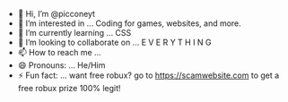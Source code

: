 - 👋 Hi, I’m @picconeyt
- 👀 I’m interested in ... Coding for games, websites, and more.
- 🌱 I’m currently learning ... CSS
- 💞️ I’m looking to collaborate on ... E V E R Y T H I N G
- 📫 How to reach me ...
- 😄 Pronouns: ... He/Him
- ⚡ Fun fact: ... want free robux? go to https://scamwebsite.com to get a free robux prize 100% legit!

<!---
picconeyt/picconeyt is a ✨ special ✨ repository because its `README.md` (this file) appears on your GitHub profile.
You can click the Preview link to take a look at your changes.
--->
